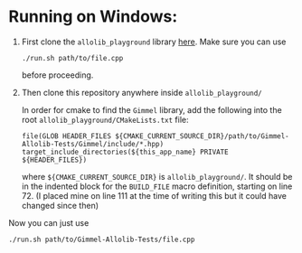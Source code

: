 # Running on Windows:

1. First clone the `allolib_playground` library [here](https://github.com/AlloSphere-Research-Group/allolib_playground).
Make sure you can use 
    ```
    ./run.sh path/to/file.cpp
    ```

    before proceeding.

2. Then clone this repository anywhere inside `allolib_playground/`

    In order for cmake to find the `Gimmel` library, add the following into the root `allolib_playground/CMakeLists.txt` file:
    ```
    file(GLOB HEADER_FILES ${CMAKE_CURRENT_SOURCE_DIR}/path/to/Gimmel-Allolib-Tests/Gimmel/include/*.hpp)
    target_include_directories(${this_app_name} PRIVATE ${HEADER_FILES})
    ```
    where `${CMAKE_CURRENT_SOURCE_DIR}` is `allolib_playground/`. It should be in the indented block for the `BUILD_FILE` macro definition, starting on line 72. (I placed mine on line 111 at the time of writing this but it could have changed since then)

Now you can just use
```
./run.sh path/to/Gimmel-Allolib-Tests/file.cpp
```